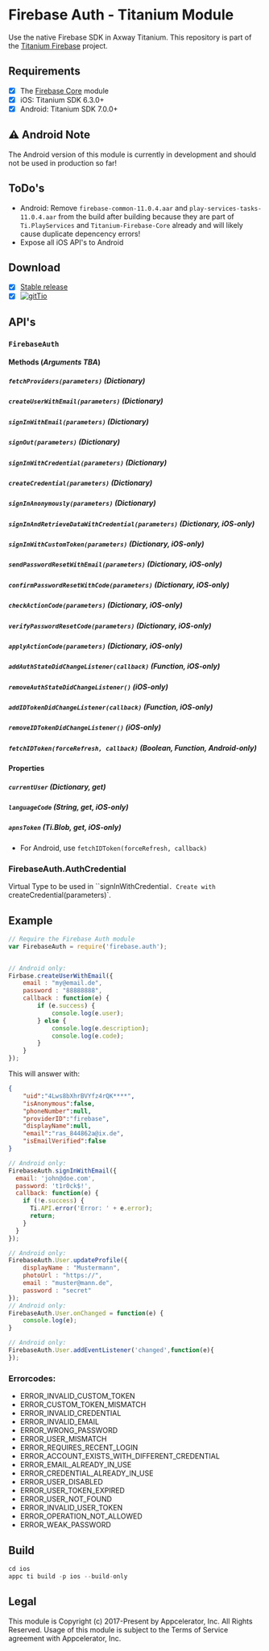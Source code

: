 # Firebase Auth - Titanium Module
Use the native Firebase SDK in Axway Titanium. This repository is part of the [Titanium Firebase](https://github.com/hansemannn/titanium-firebase) project.

## Requirements
- [x] The [Firebase Core](https://github.com/hansemannn/titanium-firebase-core) module
- [x] iOS: Titanium SDK 6.3.0+
- [x] Android: Titanium SDK 7.0.0+

## ⚠️ Android Note

The Android version of this module is currently in development and should not be used in production so far!

## ToDo's
- Android: Remove `firebase-common-11.0.4.aar` and `play-services-tasks-11.0.4.aar` from the build after building because they are part of `Ti.PlayServices` and `Titanium-Firebase-Core` already and will likely cause duplicate depencency errors!
- Expose all iOS API's to Android

## Download
- [x] [Stable release](https://github.com/hansemannn/titanium-firebase-auth/releases)
- [x] [![gitTio](http://hans-knoechel.de/shields/shield-gittio.svg)](http://gitt.io/component/firebase.auth)

## API's

### `FirebaseAuth`

#### Methods (*Arguments TBA*)

##### `fetchProviders(parameters)` (Dictionary)

##### `createUserWithEmail(parameters)` (Dictionary)

##### `signInWithEmail(parameters)` (Dictionary)

##### `signOut(parameters)` (Dictionary)

##### `signInWithCredential(parameters)` (Dictionary)

##### `createCredential(parameters)` (Dictionary)

##### `signInAnonymously(parameters)` (Dictionary)

##### `signInAndRetrieveDataWithCredential(parameters)` (Dictionary, iOS-only)

##### `signInWithCustomToken(parameters)` (Dictionary, iOS-only)

##### `sendPasswordResetWithEmail(parameters)` (Dictionary, iOS-only)

##### `confirmPasswordResetWithCode(parameters)` (Dictionary, iOS-only)

##### `checkActionCode(parameters)` (Dictionary, iOS-only)

##### `verifyPasswordResetCode(parameters)` (Dictionary, iOS-only)

##### `applyActionCode(parameters)` (Dictionary, iOS-only)

##### `addAuthStateDidChangeListener(callback)` (Function, iOS-only)

##### `removeAuthStateDidChangeListener()`  (iOS-only)

##### `addIDTokenDidChangeListener(callback)` (Function, iOS-only)

##### `removeIDTokenDidChangeListener()` (iOS-only)

##### `fetchIDToken(forceRefresh, callback)` (Boolean, Function, Android-only)

#### Properties

##### `currentUser` (Dictionary, get)

##### `languageCode` (String, get, iOS-only)

##### `apnsToken` (Ti.Blob, get, iOS-only)

- For Android, use `fetchIDToken(forceRefresh, callback)`

### FirebaseAuth.AuthCredential

Virtual Type to be used in ``signInWithCredential`. Create with `createCredential(parameters)`.

## Example
```js
// Require the Firebase Auth module
var FirebaseAuth = require('firebase.auth');


// Android only:
Firbase.createUserWithEmail({
	email : "my@email.de",
	password : "88888888",
	callback : function(e) {
		if (e.success) {
			console.log(e.user);
		} else {
			console.log(e.description);
			console.log(e.code);
		}
	}
});
```

This will answer with:

```json
{
	"uid":"4Lws8bXhrBVYfz4rQK****",
	"isAnonymous":false,
	"phoneNumber":null,
	"providerID":"firebase",
	"displayName":null,
	"email":"ras_844862a@ix.de",
	"isEmailVerified":false
}
```

```javascript
// Android only:
FirebaseAuth.signInWithEmail({
  email: 'john@doe.com',
  password: 't1r0ck$!',
  callback: function(e) {
    if (!e.success) {
      Ti.API.error('Error: ' + e.error);
      return;
    }
  }
});
```


```javascript
// Android only:
FirebaseAuth.User.updateProfile({
	displayName : "Mustermann",
	photoUrl : "https://",
	email : "muster@mann.de",
	password : "secret"
});
// Android only:
FirebaseAuth.User.onChanged = function(e) {
	console.log(e);
}

// Android only:
FirebaseAuth.User.addEventListener('changed',function(e){
});
```

### Errorcodes:

- ERROR\_INVALID\_CUSTOM_TOKEN
- ERROR\_CUSTOM\_TOKEN\_MISMATCH
- ERROR\_INVALID\_CREDENTIAL
- ERROR\_INVALID\_EMAIL
- ERROR\_WRONG\_PASSWORD
- ERROR\_USER\_MISMATCH
- ERROR\_REQUIRES\_RECENT\_LOGIN
- ERROR\_ACCOUNT\_EXISTS\_WITH\_DIFFERENT\_CREDENTIAL
- ERROR\_EMAIL\_ALREADY\_IN_USE
- ERROR\_CREDENTIAL\_ALREADY\_IN_USE
- ERROR\_USER_DISABLED
- ERROR\_USER\_TOKEN\_EXPIRED
- ERROR\_USER_NOT\_FOUND
- ERROR\_INVALID\_USER\_TOKEN
- ERROR\_OPERATION\_NOT\_ALLOWED
- ERROR\_WEAK\_PASSWORD


## Build
```js
cd ios
appc ti build -p ios --build-only
```

## Legal

This module is Copyright (c) 2017-Present by Appcelerator, Inc. All Rights Reserved. 
Usage of this module is subject to the Terms of Service agreement with Appcelerator, Inc.  
